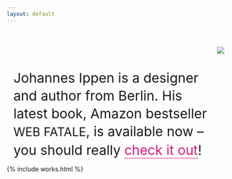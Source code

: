 ```yaml
---
layout: default
---
```

<style>
.opener {
        font-size: 30px;
        line-height: 40px;
        max-width: 900px;
        text-align: left;
        margin: 50px auto 0;
        padding: 0 15px;
        display: flex;
}
.opener em {
        text-transform: uppercase;
        font-size: 90%;
        font-style: normal;
}
.opener-text a {
        color: #D61D7D;
        text-decoration: none;
        border-bottom: 1px solid;
}
.opener-text {
        margin-top: 50px;
}
.opener-image img {
        max-width: 400px;
}
@media (max-width: 900px) {
        .opener-image {
                display: none;
        }
        .opener-text {
                margin: 50px 20px;
        }
}
</style>
<div class="opener">
        <div class="opener-text">Johannes Ippen is a designer and author from Berlin. His latest book, Amazon bestseller <em>Web&nbsp;Fatale</em>, is available now &ndash; you should really <a href="http://webfatale.com">check it out</a>!</div>
        <div class="opener-image"><a href="http://webfatale.com"><img src="http://webfatale.com/images/cover.png"></a></div>
</div>

{% include works.html %}